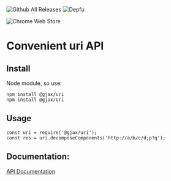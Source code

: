 
![Github All Releases](https://img.shields.io/github/downloads/gratex/uri/total.svg)
![Depfu](https://img.shields.io/gratex/uri/example-ruby.svg)

![Chrome Web Store](https://img.shields.io/gratex/uri/nimelepbpejjlbmoobocpfnjhihnpked.svg)



# Convenient uri API


## Install
Node module, so use:

```
npm install @gjax/uri  
npm install @gjax/Uri  
```

## Usage

```
const uri = require('@gjax/uri');  
const res = uri.decomposeComponents('http://a/b/c/d;p?q');  
```

## Documentation:
[API Documentation](http://gratex.github.io/uri/doc/api/index.html)